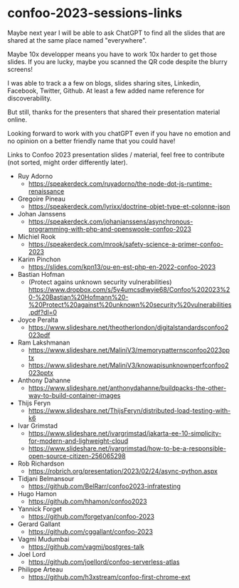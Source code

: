 # confoo-2023-sessions-links

Maybe next year I will be able to ask ChatGPT to find all the slides that are shared at the same place named "everywhere".

Maybe 10x developper means you have to work 10x harder to get those slides. If you are lucky, maybe you scanned the QR code despite the blurry screens!
 
I was able to track a a few on blogs, slides sharing sites, Linkedin, Facebook, Twitter, Github. At least a few added name reference for discoverability.

But still, thanks for the presenters that shared their presentation material online.

Looking forward to work with you chatGPT even if you have no emotion and no opinion on a better friendly name that you could have!

Links to Confoo 2023 presentation slides / material, feel free to contribute (not sorted, might order differently later).


* Ruy Adorno
   * https://speakerdeck.com/ruyadorno/the-node-dot-js-runtime-renaissance
*  Gregoire Pineau
   *  https://speakerdeck.com/lyrixx/doctrine-objet-type-et-colonne-json
*  Johan Janssens
   *  https://speakerdeck.com/johanjanssens/asynchronous-programming-with-php-and-openswoole-confoo-2023
*  Michiel Rook 
   *  https://speakerdeck.com/mrook/safety-science-a-primer-confoo-2023
*  Karim Pinchon
   *  https://slides.com/kpn13/ou-en-est-php-en-2022-confoo-2023
*  Bastian Hofman
   * (Protect agains unknown security vulnerabilities) https://www.dropbox.com/s/5y4umcsdlwyie68/Confoo%202023%20-%20Bastian%20Hofmann%20-%20Protect%20against%20unknown%20security%20vulnerabilities.pdf?dl=0
*  Joyce Peralta
   *  https://www.slideshare.net/theotherlondon/digitalstandardsconfoo2023pdf
*  Ram Lakshmanan
   *  https://www.slideshare.net/MaliniV3/memorypatternsconfoo2023pptx
   *  https://www.slideshare.net/MaliniV3/knowapisunknownperfconfoo2023pptx
*  Anthony Dahanne
   *  https://www.slideshare.net/anthonydahanne/buildpacks-the-other-way-to-build-container-images
*  Thijs Feryn
   *  https://www.slideshare.net/ThijsFeryn/distributed-load-testing-with-k6
*  Ivar Grimstad
   *  https://www.slideshare.net/ivargrimstad/jakarta-ee-10-simplicity-for-modern-and-lighweight-cloud
   *  https://www.slideshare.net/ivargrimstad/how-to-be-a-responsible-open-source-citizen-256065298
*  Rob Richardson
   *  https://robrich.org/presentation/2023/02/24/async-python.aspx
*  Tidjani Belmansour 
   * https://github.com/BelRarr/confoo2023-infratesting
*  Hugo Hamon
   *  https://github.com/hhamon/confoo2023 
*  Yannick Forget
   *  https://github.com/forgetyan/confoo-2023
*  Gerard Gallant
   *  https://github.com/cggallant/confoo-2023
*  Vagmi Mudumbai
   *  https://github.com/vagmi/postgres-talk
*  Joel Lord
   *  https://github.com/joellord/confoo-serverless-atlas
*  Philippe Arteau
   *  https://github.com/h3xstream/confoo-first-chrome-ext
